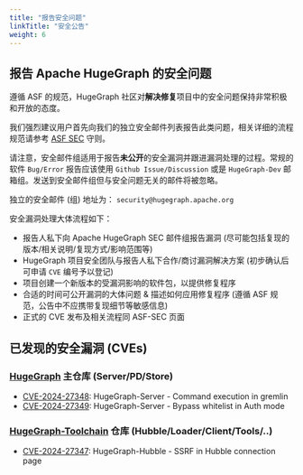 ```yaml
---
title: "报告安全问题"
linkTitle: "安全公告"
weight: 6
---
```


## 报告 Apache HugeGraph 的安全问题

遵循 ASF 的规范，HugeGraph 社区对**解决修复**项目中的安全问题保持非常积极和开放的态度。

我们强烈建议用户首先向我们的独立安全邮件列表报告此类问题，相关详细的流程规范请参考 [ASF SEC](https://www.apache.org/security/committers.html) 守则。

请注意，安全邮件组适用于报告**未公开**的安全漏洞并跟进漏洞处理的过程。常规的软件 `Bug/Error` 报告应该使用 `Github Issue/Discussion` 
或是 `HugeGraph-Dev` 邮箱组。发送到安全邮件组但与安全问题无关的邮件将被忽略。

独立的安全邮件 (组) 地址为： `security@hugegraph.apache.org` 

安全漏洞处理大体流程如下：

- 报告人私下向 Apache HugeGraph SEC 邮件组报告漏洞 (尽可能包括复现的版本/相关说明/复现方式/影响范围等)
- HugeGraph 项目安全团队与报告人私下合作/商讨漏洞解决方案 (初步确认后可申请 `CVE` 编号予以登记)
- 项目创建一个新版本的受漏洞影响的软件包，以提供修复程序
- 合适的时间可公开漏洞的大体问题 & 描述如何应用修复程序 (遵循 ASF 规范，公告中不应携带复现细节等敏感信息)
- 正式的 CVE 发布及相关流程同 ASF-SEC 页面

## 已发现的安全漏洞 (CVEs)

### [HugeGraph](https://github.com/apache/hugegraph) 主仓库 (Server/PD/Store)

- [CVE-2024-27348](https://www.cve.org/CVERecord?id=CVE-2024-27348): HugeGraph-Server - Command execution in gremlin
- [CVE-2024-27349](https://www.cve.org/CVERecord?id=CVE-2024-27349): HugeGraph-Server - Bypass whitelist in Auth mode

### [HugeGraph-Toolchain](https://github.com/apache/hugegraph-toolchain) 仓库 (Hubble/Loader/Client/Tools/..)

- [CVE-2024-27347](https://www.cve.org/CVERecord?id=CVE-2024-27347): HugeGraph-Hubble - SSRF in Hubble connection page
